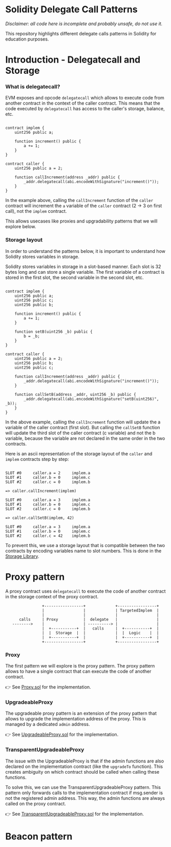 # Solidity Delegate Call Patterns

_Disclaimer: all code here is incomplete and probably unsafe, do not use it._

This repository highlights different delegate calls patterns in Solidity for education purposes.

# Introduction - Delegatecall and Storage

### What is delegatecall?

EVM exposes and opcode `delegatecall` which allows to execute code from another contract in the context of the caller contract. This means that the code executed by `delegatecall` has access to the caller's storage, balance, etc.

```solidity

contract implem {
    uint256 public a;

    function increment() public {
        a += 1;
    }
}

contract caller {
    uint256 public a = 2;

    function callIncrement(address _addr) public {
        _addr.delegatecall(abi.encodeWithSignature("increment()"));
    }
}
```

In the example above, calling the `callIncrement` function of the `caller` contract will increment the `a` variable of the `caller` contract (2 -> 3 on first call), not the `implem` contract.

This allows usecases like proxies and upgradability patterns that we will explore below.

### Storage layout

In order to understand the patterns below, it is important to understand how Solidity stores variables in storage.

Solidity stores variables in storage in a slot-based manner. Each slot is 32 bytes long and can store a single variable. The first variable of a contract is stored in the first slot, the second variable in the second slot, etc.

```solidity

contract implem {
    uint256 public a;
    uint256 public c;
    uint256 public b;

    function increment() public {
        a += 1;
    }

    function setB(uint256 _b) public {
        b = _b;
    }
}

contract caller {
    uint256 public a = 2;
    uint256 public b;
    uint256 public c;

    function callIncrement(address _addr) public {
        _addr.delegatecall(abi.encodeWithSignature("increment()"));
    }

    function callSetB(address _addr, uint256 _b) public {
        _addr.delegatecall(abi.encodeWithSignature("setB(uint256)", _b));
    }
}
```

In the above example, calling the `callIncrement` function will update the a variable of the caller contract (first slot). But calling the `callSetB` function will update the third slot of the caller contract (c variable) and not the b variable, because the variable are not declared in the same order in the two contracts.

Here is an ascii representation of the storage layout of the `caller` and `implem` contracts step by step:

```solidity

SLOT #0     caller.a = 2     implem.a
SLOT #1     caller.b = 0     implem.c
SLOT #2     caller.c = 0     implem.b

=> caller.callIncrement(implem)

SLOT #0     caller.a = 3     implem.a
SLOT #1     caller.b = 0     implem.c
SLOT #2     caller.c = 0     implem.b

=> caller.callSetB(implem, 42)

SLOT #0     caller.a = 3     implem.a
SLOT #1     caller.b = 0     implem.c
SLOT #2     caller.c = 42    implem.b
```

To prevent this, we use a storage layout that is compatible between the two contracts by encoding variables name to slot numbers. This is done in the [Storage Library](./contracts/Storage.sol).

# Proxy pattern

A proxy contract uses `delegatecall` to execute the code of another contract in the storage context of the proxy contract.

```
                +-----------------+             +-----------------+
                |                 |             | TargetedImplem  |
                |                 |             |                 |
      calls     | Proxy           |  delegate   |                 |
   -------->    |                 | ----------> |                 |
                |  +-----------+  |   calls     |  +-----------+  |
                |  |  Storage  |  |             |  |  Logic    |  |
                |  +-----------+  |             |  +-----------+  |
                +-----------------+             +-----------------+
```

### Proxy

The first pattern we will explore is the proxy pattern. The proxy pattern allows to have a single contract that can execute the code of another contract.

👉 See [Proxy.sol](./contracts/Proxy.sol) for the implementation.

### UpgradeableProxy

The upgradeable proxy pattern is an extension of the proxy pattern that allows to upgrade the implementation address of the proxy. This is managed by a dedicated `admin` address.

👉 See [UpgradeableProxy.sol](./contracts/UpgradeableProxy.sol) for the implementation.

### TransparentUpgradeableProxy

The issue with the UpgradeableProxy is that if the admin functions are also declared on the implementation contract (like the `upgradeTo` function). This creates ambiguity on which contract should be called when calling these functions.

To solve this, we can use the TransparentUpgradeableProxy pattern. This pattern only forwards calls to the implementation contract if msg.sender is not the registered admin address. This way, the admin functions are always called on the proxy contract.

👉 See [TransparentUpgradeableProxy.sol](./contracts/TransparentUpgradeableProxy.sol) for the implementation.

# Beacon pattern
